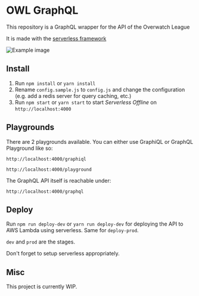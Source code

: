 # OWL GraphQL
This repository is a GraphQL wrapper for the API of the Overwatch League

It is made with the [serverless framework](https://serverless.com)

![Example image](https://i.imgur.com/hBDjC8W.jpg)

## Install
1. Run `npm install` or `yarn install`
2. Rename `config.sample.js` to `config.js` and change the configuration (e.g. add a redis server for query caching, etc.)
3. Run `npm start` or `yarn start` to start *Serverless Offline* on `http://localhost:4000`

## Playgrounds
There are 2 playgrounds available. You can either use GraphiQL or GraphQL Playground like so:

`http://localhost:4000/graphiql`

`http://localhost:4000/playground`

The GraphQL API itself is reachable under:

`http://localhost:4000/graphql`

## Deploy
Run `npm run deploy-dev` or `yarn run deploy-dev` for deploying the API to AWS Lambda using serverless.
Same for `deploy-prod`.

`dev` and `prod` are the stages.

Don't forget to setup serverless appropriately.

## Misc
This project is currently WIP.

